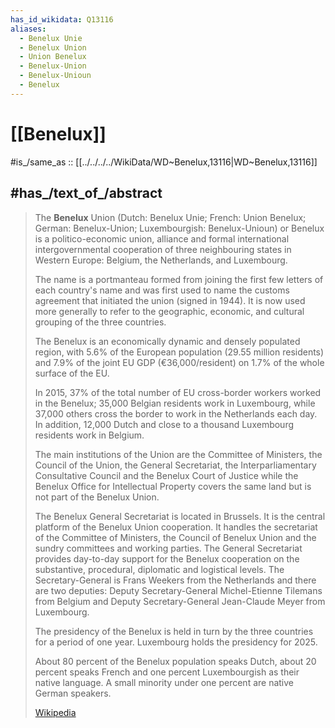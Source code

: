 ```yaml
---
has_id_wikidata: Q13116
aliases:
  - Benelux Unie
  - Benelux Union
  - Union Benelux
  - Benelux-Union
  - Benelux-Unioun
  - Benelux
---
```


# [[Benelux]] 

#is_/same_as :: [[../../../../WikiData/WD~Benelux,13116|WD~Benelux,13116]] 

## #has_/text_of_/abstract 

> The **Benelux** Union (Dutch: Benelux Unie; French: Union Benelux; 
> German: Benelux-Union; Luxembourgish: Benelux-Unioun) or Benelux 
> is a politico-economic union, alliance and formal international intergovernmental cooperation 
> of three neighbouring states in Western Europe: Belgium, the Netherlands, and Luxembourg. 
> 
> The name is a portmanteau formed from joining the first few letters of each country's name 
> and was first used to name the customs agreement that initiated the union (signed in 1944). 
> It is now used more generally to refer to 
> the geographic, economic, and cultural grouping of the three countries.
>
> The Benelux is an economically dynamic and densely populated region, 
> with 5.6% of the European population (29.55 million residents) 
> and 7.9% of the joint EU GDP (€36,000/resident) on 1.7% of the whole surface of the EU. 
> 
> In 2015, 37% of the total number of EU cross-border workers worked in the Benelux; 
> 35,000 Belgian residents work in Luxembourg, 
> while 37,000 others cross the border to work in the Netherlands each day. In addition, 12,000 Dutch and close to a thousand Luxembourg residents work in Belgium.
>
> The main institutions of the Union are the Committee of Ministers, the Council of the Union, the General Secretariat, the Interparliamentary Consultative Council and the Benelux Court of Justice while the Benelux Office for Intellectual Property covers the same land but is not part of the Benelux Union.
>
> The Benelux General Secretariat is located in Brussels. It is the central platform of the Benelux Union cooperation. It handles the secretariat of the Committee of Ministers, the Council of Benelux Union and the sundry committees and working parties. The General Secretariat provides day-to-day support for the Benelux cooperation on the substantive, procedural, diplomatic and logistical levels. The Secretary-General is Frans Weekers from the Netherlands and there are two deputies: Deputy Secretary-General Michel-Etienne Tilemans from Belgium and Deputy Secretary-General Jean-Claude Meyer from Luxembourg.
>
> The presidency of the Benelux is held in turn by the three countries for a period of one year. Luxembourg holds the presidency for 2025.
>
> About 80 percent of the Benelux population speaks Dutch, about 20 percent speaks French and one percent Luxembourgish as their native language. A small minority under one percent are native German speakers.
>
> [Wikipedia](https://en.wikipedia.org/wiki/Benelux) 

